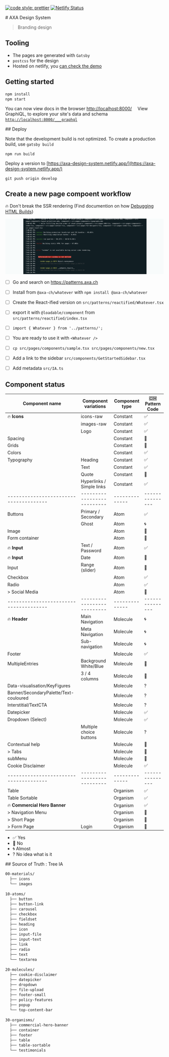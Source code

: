 [![code style: prettier](https://img.shields.io/badge/code_style-prettier-ff69b4.svg?style=flat-square)](https://github.com/prettier/prettier)
[![Netlify Status](https://api.netlify.com/api/v1/badges/acef601f-d186-458f-8e2e-787ce585bc4a/deploy-status)](https://app.netlify.com/sites/axa-design-system/deploys)

# AXA Design System

> Branding design

## Tooling

- The pages are generated with `Gatsby`
- `postcss` for the design
- Hosted on netlify, you [can check the demo](https://axa-design-system.netlify.app/)

## Getting started

```console
npm install
npm start
```

You can now view docs in the browser [http://localhost:8000/](http://localhost:8000/)
⠀
View GraphiQL, to explore your site's data and schema [`http://localhost:8000/___graphql`](http://localhost:8000/___graphql)

## Deploy

Note that the development build is not optimized.
To create a production build, use `gatsby build`

```
npm run build
```

Deploy a version to [https://axa-design-system.netlify.app/](https://axa-design-system.netlify.app/)

```console
git push origin develop
```

## Create a new page compoent workflow

🔥 Don't break the SSR rendering (Find documention on how [Debugging HTML Builds](https://www.gatsbyjs.org/docs/debugging-html-builds/))

![](static/ssr-windows-not-defined.png)

- [ ] Go and search on https://patterns.axa.ch
- [ ] Install from `@axa-ch/whatever` with `npm install @axa-ch/whatever`
- [ ] Create the React-ified version on `src/patterns/reactified/Whatever.tsx`
- [ ] export it with `@loadable/component` from `src/patterns/reactified/index.tsx`
- [ ] `import { Whatever } from '../patterns/';`
- [ ] You are ready to use it with `<Whatever />`

- [ ] `cp src/pages/components/sample.tsx src/pages/components/new.tsx`
- [ ] Add a link to the sidebar `src/components/GetStartedSidebar.tsx`
- [ ] Add metadata `src/IA.ts`

## Component status

| Component name                         | Component variations        | Component type | 🇨🇭 Pattern Code |
| -------------------------------------- | --------------------------- | -------------- | --------------- |
| 🔥 **Icons**                           | icons-raw                   | Constant       | ✅              |
|                                        | images-raw                  | Constant       | ✅              |
|                                        | Logo                        | Constant       | ✅              |
| Spacing                                |                             | Constant       | 🔴              |
| Grids                                  |                             | Constant       | 🔴              |
| Colors                                 |                             | Constant       | ✅              |
| Typography                             | Heading                     | Constant       | ✅              |
|                                        | Text                        | Constant       | ✅              |
|                                        | Quote                       | Constant       | 🔴              |
|                                        | Hyperlinks / Simple links   | Constant       | ✅              |
| -------------------------------------- | --------------------------- | -------------- | --------------- |
| Buttons                                | Primary / Secondary         | Atom           | ✅              |
|                                        | Ghost                       | Atom           | 🌀              |
| Image                                  |                             | Atom           | 🔴              |
| Form container                         |                             | Atom           | 🔴              |
| 🔥 **Input**                           | Text / Password             | Atom           | ✅              |
| 🔥 **Input**                           | Date                        | Atom           | 🔴              |
| Input                                  | Range (slider)              | Atom           | 🔴              |
| Checkbox                               |                             | Atom           | ✅              |
| Radio                                  |                             | Atom           | ✅              |
| > Social Media                         |                             | Atom           | 🔴              |
| -------------------------------------- | --------------------------- | -------------- | --------------- |
| 🔥 **Header**                          | Main Navigation             | Molecule       | 🌀              |
|                                        | Meta Navigation             | Molecule       | 🌀              |
|                                        | Sub-navigation              | Molecule       | 🌀              |
| Footer                                 |                             | Molecule       | ✅              |
| MultipleEntries                        | Background White/Blue       | Molecule       | 🔴              |
|                                        | 3 / 4 columns               | Molecule       | 🔴              |
| Data-visualisation/KeyFigures          |                             | Molecule       | ?               |
| Banner/SecondaryPalette/Text-couloured |                             | Molecule       | ?               |
| Interstitial/TextCTA                   |                             | Molecule       | ?               |
| Datepicker                             |                             | Molecule       | ✅              |
| Dropdown (Select)                      |                             | Molecule       | ✅              |
|                                        | Multiple choice buttons     | Molecule       | ?               |
| Contextual help                        |                             | Molecule       | 🔴              |
| > Tabs                                 |                             | Molecule       | 🔴              |
| subMenu                                |                             | Molecule       | 🔴              |
| Cookie Disclaimer                      |                             | Molecule       | ✅              |
| -------------------------------------- | --------------------------- | -------------- | --------------- |
| Table                                  |                             | Organism       | ✅              |
| Table Sortable                         |                             | Organism       | ✅              |
| 🔥 **Commercial Hero Banner**          |                             | Organism       | ✅              |
| > Navigation Menu                      |                             | Organism       | 🔴              |
| > Short Page                           |                             | Organism       | 🔴              |
| > Form Page                            | Login                       | Organism       | 🔴              |

- ✅ Yes
- 🔴 No
- 🌀 Almost
- ? No idea what is it

## Source of Truth : Tree IA

```
00-materials/
  ├── icons
  └── images

10-atoms/
  ├── button
  ├── button-link
  ├── carousel
  ├── checkbox
  ├── fieldset
  ├── heading
  ├── icon
  ├── input-file
  ├── input-text
  ├── link
  ├── radio
  ├── text
  └── textarea

20-molecules/
  ├── cookie-disclaimer
  ├── datepicker
  ├── dropdown
  ├── file-upload
  ├── footer-small
  ├── policy-features
  ├── popup
  └── top-content-bar

30-organisms/
  ├── commercial-hero-banner
  ├── container
  ├── footer
  ├── table
  ├── table-sortable
  └── testimonials
```
